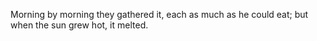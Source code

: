 Morning by morning they gathered it, each as much as he could eat; but when the sun grew hot, it melted.

